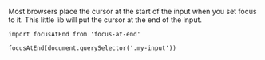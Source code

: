 Most browsers place the cursor at the start of the input when you set focus to it. This little lib will put the cursor at the end of the input.

    import focusAtEnd from 'focus-at-end'

    focusAtEnd(document.querySelector('.my-input'))
